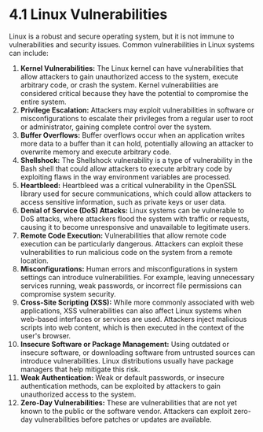 # 4.1 Linux Vulnerabilities

Linux is a robust and secure operating system, but it is not immune to vulnerabilities and security issues. Common vulnerabilities in Linux systems can include:

1. **Kernel Vulnerabilities:** The Linux kernel can have vulnerabilities that allow attackers to gain unauthorized access to the system, execute arbitrary code, or crash the system. Kernel vulnerabilities are considered critical because they have the potential to compromise the entire system.
2. **Privilege Escalation:** Attackers may exploit vulnerabilities in software or misconfigurations to escalate their privileges from a regular user to root or administrator, gaining complete control over the system.
3. **Buffer Overflows:** Buffer overflows occur when an application writes more data to a buffer than it can hold, potentially allowing an attacker to overwrite memory and execute arbitrary code.
4. **Shellshock:** The Shellshock vulnerability is a type of vulnerability in the Bash shell that could allow attackers to execute arbitrary code by exploiting flaws in the way environment variables are processed.
5. **Heartbleed:** Heartbleed was a critical vulnerability in the OpenSSL library used for secure communications, which could allow attackers to access sensitive information, such as private keys or user data.
6. **Denial of Service (DoS) Attacks:** Linux systems can be vulnerable to DoS attacks, where attackers flood the system with traffic or requests, causing it to become unresponsive and unavailable to legitimate users.
7. **Remote Code Execution:** Vulnerabilities that allow remote code execution can be particularly dangerous. Attackers can exploit these vulnerabilities to run malicious code on the system from a remote location.
8. **Misconfigurations:** Human errors and misconfigurations in system settings can introduce vulnerabilities. For example, leaving unnecessary services running, weak passwords, or incorrect file permissions can compromise system security.
9. **Cross-Site Scripting (XSS):** While more commonly associated with web applications, XSS vulnerabilities can also affect Linux systems when web-based interfaces or services are used. Attackers inject malicious scripts into web content, which is then executed in the context of the user's browser.
10. **Insecure Software or Package Management:** Using outdated or insecure software, or downloading software from untrusted sources can introduce vulnerabilities. Linux distributions usually have package managers that help mitigate this risk.
11. **Weak Authentication:** Weak or default passwords, or insecure authentication methods, can be exploited by attackers to gain unauthorized access to the system.
12. **Zero-Day Vulnerabilities:** These are vulnerabilities that are not yet known to the public or the software vendor. Attackers can exploit zero-day vulnerabilities before patches or updates are available.
